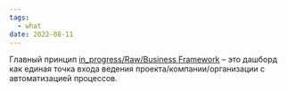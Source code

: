 ```yaml
---
tags:
  - what
date: 2022-08-11
---
```


Главный принцип [in_progress/Raw/Business Framework](..\in_progress\Raw\Business%20Framework.md) – это дашборд как единая точка входа ведения проекта/компании/организации с автоматизацией процессов.
